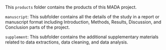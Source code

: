 This `products` folder contains the products of this MADA project.

`manuscript`: This subfolder contains all the details of the study in a report or manuscript format including Introduction, Methods, Results, Discussion, and Conclusion parts of the project.

`supplement`: This subfolder contains the additional supplementary materials related to data extractions, data cleaning, and data analysis.